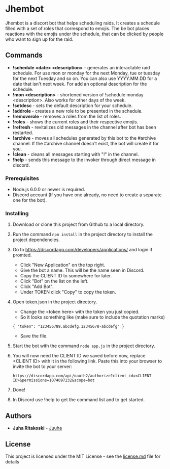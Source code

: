 # Jhembot

Jhembot is a discort bot that helps scheduling raids. It creates a schedule filled with a set of roles that correspond to emojis. The be bot places reactions with the emojis under the schedule, that can be clicked by people who want to sign up for the raid. 

## Commands

- **!schedule \<date> \<description>** - generates an interactable raid schedule. For <date> use mon or monday for the next Monday, tue or tuesday for the next Tuesday and so on. You can also use YYYY.MM.DD for a date that isn't next week. For <desc> add an optional description for the schedule.  
- **!mon \<description>** - shortened version of !schedule monday \<description>. Also works for other days of the week. 
- **!setdesc <description>** - sets the default description for your schedule. 
- **!addrole <name of role>** - creates a new role to be presented in the schedule. 
- **!removerole <name of role>** - removes a roles from the list of roles. 
- **!roles** - shows the current roles and their respective emojis. 
- **!refresh** - revitalizes old messages in the channel after bot has been restarted. 
- **!archive** - moves all schedules generated by this bot to the #archive channel. If the #archive channel doesn't exist, the bot will create it for you. 
- **!clean** - cleans all messages starting with "!" in the channel. 
- **!help** - sends this message to the invoker through direct message in discord.

### Prerequisites

- Node.js 6.0.0 or newer is required.
- Discord account (If you have one already, no need to create a separate one for the bot).

### Installing

1. Download or clone this project from Github to a local directory.
2. Run the command `npm install` in the project directory to install the project dependencies. 
3. Go to <https://discordapp.com/developers/applications/> and login if promted. 
    - Click "New Application" on the top right.
    - Give the bot a name. This will be the name seen in Discord.
    - Copy the CLIENT ID to somewhere for later.
    - Click "Bot" on the list on the left. 
    - Click "Add Bot".
    - Under TOKEN click "Copy" to copy the token.
4. Open token.json in the project directory.
    - Change the \<token here> with the token you just copied.
    - So it looks something like (make sure to include the quotation marks)
    
    `{ "token": "123456789.abcdefg.12345678-abcdefg" }`
    - Save the file.
5. Start the bot with the command `node app.js` in the project directory.
6. You will now need the CLIENT ID we saved before now, replace \<CLIENT ID> with it in the following link. Paste this into your browser to invite the bot to your server:

    `
    https://discordapp.com/api/oauth2/authorize?client_id=<CLIENT ID>&permissions=1074097232&scope=bot
    `
7. Done!
8. In Discord use !help to get the command list and to get started.
    


## Authors

* **Juha Ritakoski** - [Juuha](https://github.com/juuha)

## License

This project is licensed under the MIT License - see the [license.md](license.md) file for details